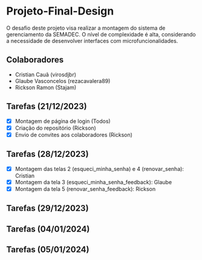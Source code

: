 # Projeto-Final-Design
O desafio deste projeto visa realizar a montagem do sistema de gerenciamento da SEMADEC. O nível de complexidade é alta, considerando a necessidade de desenvolver interfaces com microfuncionalidades.

## Colaboradores
- Cristian Cauã (virosdjbr)
- Glaube Vasconcelos (rezacavalera89)
- Rickson Ramon (Stajam)

## Tarefas (21/12/2023)
- [X] Montagem de página de login (Todos)
- [x] Criação do repositório (Rickson)
- [x] Envio de convites aos colaboradores (Rickson)

## Tarefas (28/12/2023)
- [X] Montagem das telas 2 (esqueci_minha_senha) e 4 (renovar_senha): Cristian
- [X] Montagem da tela 3 (esqueci_minha_senha_feedback): Glaube
- [X] Montagem da tela 5 (renovar_senha_feedback): Rickson
      
## Tarefas (29/12/2023)
## Tarefas (04/01/2024)
## Tarefas (05/01/2024)
